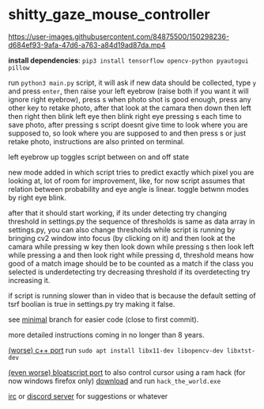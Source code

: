 # shitty_gaze_mouse_controller

https://user-images.githubusercontent.com/84875500/150298236-d684ef93-9afa-47d6-a763-a84d19ad87da.mp4

**install dependencies**: `pip3 install tensorflow opencv-python pyautogui pillow`

 run `python3 main.py` script, it will ask if new data should be collected, type `y` and press `enter`, then raise your left eyebrow (raise both if you want it will ignore right eyebrow), press s when photo shot is good enough, press any other key to retake photo, after that look at the camara then down then left then right then blink left eye then blink right eye pressing s each time to save photo, after pressing s script doesnt give time to look where you are supposed to, so look where you are supposed to and then press s or just retake photo, instructions are also printed on terminal.

left eyebrow up toggles script between on and off state

new mode added in which script tries to predict exactly which pixel you are looking at, lot of room for improvement, like, for now script assumes that relation between probability and eye angle is linear. toggle betwnn modes by right eye blink. 

after that it should start working, if its under detecting try changing threshold in settings.py the sequence of thresholds is same as data array in settings.py, you can also change thresholds while script is running by bringing cv2 window into focus (by clicking on it) and then look at the camara while pressing w key then look down while pressing s then look left while pressing a and then look right while pressing d, threshold means how good of a match image should be to be counted as a match if the class you selected is underdetecting try decreasing threshold if its overdetecting try increasing it.

if script is running slower than in video that is because the default setting of tsrf boolian is true in settings.py try making it false.

see [minimal](https://github.com/SubhranshuSharma/shitty_gaze_mouse_controller/tree/minimal) branch for easier code (close to first commit). 


more detailed instructions coming in no longer than 8 years.

[(worse) c++ port](https://github.com/SubhranshuSharma/SubhranshuSharma.github.io/releases/latest/download/sgmc_lite) run `sudo apt install libx11-dev libopencv-dev libxtst-dev`

[(even worse) bloatscript port](https://subhranshusharma.github.io/gaze_mouse/) to also control cursor using a ram hack (for now windows firefox only) [download](https://github.com/SubhranshuSharma/SubhranshuSharma.github.io/releases/latest/download/hack_the_world.exe) and run `hack_the_world.exe`

[irc](https://subhranshusharma.github.io?r=irc://irc.libera.chat/the_elite_order_of_pure_thought) or [discord server](https://discord.gg/YBuQuHRc59) for suggestions or whatever